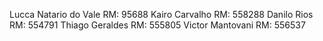 Lucca Natario do Vale RM: 95688
 Kairo Carvalho RM: 558288
 Danilo Rios RM: 554791
Thiago Geraldes RM: 555805
Victor Mantovani RM: 556537
